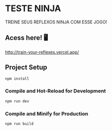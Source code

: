 # TESTE NINJA

TREINE SEUS REFLEXOS NINJA COM ESSE JOGO!

## Acess here! 🖥️
http://train-your-reflexes.vercel.app/

## Project Setup

```sh
npm install
```

### Compile and Hot-Reload for Development

```sh
npm run dev
```

### Compile and Minify for Production

```sh
npm run build
```
